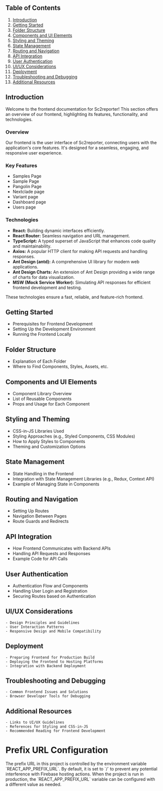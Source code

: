 ## Table of Contents

1. [Introduction](#introduction)
2. [Getting Started](#getting-started)
3. [Folder Structure](#folder-structure)
4. [Components and UI Elements](#components-and-ui-elements)
5. [Styling and Theming](#styling-and-theming)
6. [State Management](#state-management)
7. [Routing and Navigation](#routing-and-navigation)
8. [API Integration](#api-integration)
9. [User Authentication](#user-authentication)
10. [UI/UX Considerations](#uiux-considerations)
11. [Deployment](#deployment)
12. [Troubleshooting and Debugging](#troubleshooting-and-debugging)
13. [Additional Resources](#additional-resources)

## Introduction
Welcome to the frontend documentation for Sc2reporter! This section offers an overview of our frontend, highlighting its features, functionality, and technologies.

### Overview
Our frontend is the user interface of Sc2reporter, connecting users with the application's core features. It's designed for a seamless, engaging, and responsive user experience.

### Key Features

- Samples Page
- Sample Page
- Pangolin Page
- Nextclade page
- Variant page
- Dashboard page
- Users page

### Technologies

- **React:** Building dynamic interfaces efficiently.
- **React Router:** Seamless navigation and URL management.
- **TypeScript:** A typed superset of JavaScript that enhances code quality and maintainability.
- **Axios:** A popular HTTP client for making API requests and handling responses.
- **Ant Design (antd):** A comprehensive UI library for modern web applications.
- **Ant Design Charts:** An extension of Ant Design providing a wide range of charts for data visualization.
- **MSW (Mock Service Worker):** Simulating API responses for efficient frontend development and testing.

These technologies ensure a fast, reliable, and feature-rich frontend.


## Getting Started
   - Prerequisites for Frontend Development
   - Setting Up the Development Environment
   - Running the Frontend Locally

## Folder Structure
   - Explanation of Each Folder
   - Where to Find Components, Styles, Assets, etc.

## Components and UI Elements
   - Component Library Overview
   - List of Reusable Components
   - Props and Usage for Each Component

## Styling and Theming
   - CSS-in-JS Libraries Used
   - Styling Approaches (e.g., Styled Components, CSS Modules)
   - How to Apply Styles to Components
   - Theming and Customization Options

## State Management
   - State Handling in the Frontend
   - Integration with State Management Libraries (e.g., Redux, Context API)
   - Example of Managing State in Components

## Routing and Navigation
   - Setting Up Routes
   - Navigation Between Pages
   - Route Guards and Redirects

## API Integration
   - How Frontend Communicates with Backend APIs
   - Handling API Requests and Responses
   - Example Code for API Calls

## User Authentication
   - Authentication Flow and Components
   - Handling User Login and Registration
   - Securing Routes based on Authentication

## UI/UX Considerations
    - Design Principles and Guidelines
    - User Interaction Patterns
    - Responsive Design and Mobile Compatibility

## Deployment
    - Preparing Frontend for Production Build
    - Deploying the Frontend to Hosting Platforms
    - Integration with Backend Deployment

## Troubleshooting and Debugging
    - Common Frontend Issues and Solutions
    - Browser Developer Tools for Debugging

## Additional Resources
    - Links to UI/UX Guidelines
    - References for Styling and CSS-in-JS
    - Recommended Reading for Frontend Development




# Prefix URL Configuration
The prefix URL in this project is controlled by the environment variable \`REACT_APP_PREFIX_URL\`. By default, it is set to \`/\` to prevent any potential interference with Firebase hosting actions. When the project is run in production, the \`REACT_APP_PREFIX_URL\` variable can be configured with a different value as needed.
